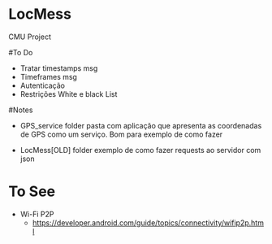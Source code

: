 # LocMess
CMU Project



#To Do
 - Tratar timestamps msg
 - Timeframes msg
 - Autenticação
 - Restrições White e black List 


#Notes
 - GPS_service folder
    pasta com aplicação que apresenta as coordenadas de GPS como um serviço. Bom para exemplo de como fazer
     
 - LocMess[OLD] folder
    exemplo de como fazer requests ao servidor com json

# To See
 - Wi-Fi P2P
   - https://developer.android.com/guide/topics/connectivity/wifip2p.html
